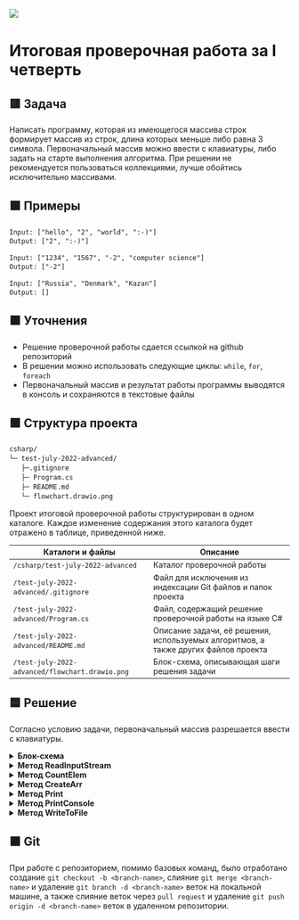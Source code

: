 
![](https://upload.wikimedia.org/wikipedia/ru/4/48/Geekbrains_logo.svg)

# Итоговая проверочная работа за I четверть

## 🟥 Задача

Написать программу, которая из имеющегося массива строк формирует массив из строк, длина которых меньше либо равна 3 символа. Первоначальный массив можно ввести с клавиатуры, либо задать на старте выполнения алгоритма. При решении не рекомендуется пользоваться коллекциями, лучше обойтись исключительно массивами.

## 🟪 Примеры

```
Input: ["hello", "2", "world", ":-)"]
Output: ["2", ":-)"]
```
```
Input: ["1234", "1567", "-2", "computer science"]
Output: ["-2"]
```
```
Input: ["Russia", "Denmark", "Kazan"]
Output: []
```

## 🟧 Уточнения

- Решение проверочной работы сдается ссылкой на github репозиторий
- В решении можно использовать следующие циклы: `while`, `for`, `foreach`
- Первоначальный массив и результат работы программы выводятся в консоль и сохраняются в текстовые файлы

## 🟩 Структура проекта

```txt
csharp/
└─ test-july-2022-advanced/
   ├─.gitignore
   ├─ Program.cs
   ├─ README.md
   └─ flowchart.drawio.png
```

Проект итоговой проверочной работы структурирован в одном каталоге. Каждое изменение содержания этого каталога будет отражено в таблице, приведенной ниже.

Каталоги и файлы                               | Описание
-----------------------------------------------|--------------------------------------------------------------------------------------------
`/csharp/test-july-2022-advanced`              | Каталог проверочной работы
`/test-july-2022-advanced/.gitignore`          | Файл для исключения из индексации Git файлов и папок проекта
`/test-july-2022-advanced/Program.cs`          | Файл, содержащий решение проверочной работы на языке C#
`/test-july-2022-advanced/README.md`           | Описание задачи, её решения, используемых алгоритмов, а также других файлов проекта
`/test-july-2022-advanced/flowchart.drawio.png`| Блок-схема, описывающая шаги решения задачи

## 🟦 Решение

Согласно условию задачи, первоначальный массив разрешается ввести с клавиатуры.

<details>
<summary><b>Блок-схема</b></summary>

![](flowchart.drawio.png "Блок-схема")

</details>

<details>
<summary><b>Метод ReadInputStream</b></summary>

Считывает из консоли вводимые пользователем данные. Содержащийся в нем метод `Console.ReadLine` cчитывает строку символов из стандартного входного потока, после чего строка записывается в строковую переменную `str`. Если пользователь ввел строку символов и переменная `str` не пустая, тогда строка разбивается на подстроки на основе указанных в `char[] splitChars` символов-разделителей (делиметров). Полученный результат метод возвращает при вызове, например, для инициализации массива. Если же переменная `str` пустая, тогда пользователю сообщается, что данные не были введены и предлагается повторить ввод.

</details>

<details>
<summary><b>Метод CountElem</b></summary>

Считает количество элементов массива строк, размер которых меньше либо равен переменной `charLim`, инициализированной на старте программы. Для этого инициализируется вспомогательная переменная `count = 0`, в которую будет сохраняться количество валидных элементов. Для перебора элементов массива `inputArray` используется цикл `while`. На каждой итерации цикла проверяется длина элемента массива. Если длина элемента меньше либо равна переменной `charLim`, тогда инкрементируется переменная `count`, а затем инкрементируется переменная-счетчик цикла. Если же длина элемента больше переменной `charLim`, тогда инкрементируется только переменная-счетчик цикла. При выходе из цикла, результат подсчета валидных элементов хранится в переменной `count`, которую метод возвращает при вызове.

</details>

<details>
<summary><b>Метод CreateArr</b></summary>

Создает новый массив строк. Размер нового массива `outputArray` определяется переменной `count`, которую возвращает метод `CountElem`, передающийся в качестве аргумента в оператор `new`. Сначала инициализируется локальная переменная `index`, которой присваивается значение, возвращаемое методом `CountElem`. Для перебора элементов массива `inputArray` используется цикл `for`. На каждой итерации цикла проверяется длина элемента массива. Если длина элемента меньше либо равна переменной `charLim`, тогда элемент записывается в новый массив `outputArray`, после чего декрементируется переменная `index`, а затем инкрементируется переменная-счетчик цикла. Если же длина элемента больше трех символов, тогда инкрементируется только переменная-счетчик цикла. Декрементация переменной `index` играет важную роль в правильном заполнении нового массива `outputArray`. Эта переменная используется в вычислении текущей позиции элемента массива `outputArray`, которая рассчитывается вычитанием переменной `index` из длины массива `outputArray`. При выходе из цикла, получается заполненный новый массив строк `outputArray`, удовлетворяющий условию задачи и возвращаемый методом при вызове.

</details>

<details>
<summary><b>Метод Print</b></summary>

Формирует строку из элементов массива. Вначале вспомогательная строковая переменная `output` инициализируется в пустую строку. Для перебора массива, в этом методе используется цикл `foreach`, потому что здесь не требуется других операций с элементами массива, кроме их чтения. На каждой итерации цикла, оператор `+=` поэтапно формирует строку в переменной `output`. При выходе из цикла, результат хранится в переменной `output`, которую метод возвращает при вызове, например, для печати в консоль или сохранения в файл.

</details>

<details>
<summary><b>Метод PrintConsole</b></summary>

Выводит результат работы программы в консоль. Для этого инициализируются локальные переменные, которым присваивается значение, возвращаемое методом `Print`. По этой причине здесь отсутствуют вложенные циклы, однако содержатся условные операторы `if…else`, позволяющие выводить в консоль первоначальный массив строк, либо массив валидных элементов, либо сообщение об отсутствии в первоначальном массиве валидных элементов.

</details>

<details>
<summary><b>Метод WriteToFile</b></summary>

Сохраняет результат работы программы в файлы. Для этого инициализируются локальные переменные, которым присваивается значение, возвращаемое методом `Print`. По этой причине здесь отсутствуют вложенные циклы, однако содержатся условные операторы `if…else`, позволяющие сохранять в разные текствые файлы первоначальный массив строк и массив валидных элементов.

</details>

## 🟫 Git

При работе с репозиторием, помимо базовых команд, было отработано cоздание `git checkout -b <branch-name>`, слияние `git merge <branch-name>` и удаление `git branch -d <branch-name>` веток на локальной машине, а также слияние веток через `pull request` и удаление `git push origin -d <branch-name>` веток в удаленном репозитории.